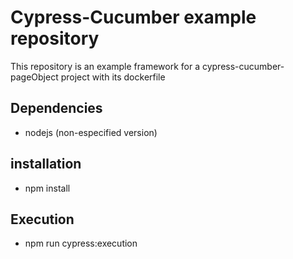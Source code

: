 # Cypress-Cucumber example repository

This repository is an example framework for a cypress-cucumber-pageObject project with its dockerfile

## Dependencies
- nodejs (non-especified version)

## installation

- npm install

## Execution

- npm run cypress:execution